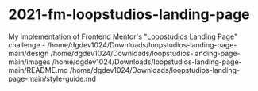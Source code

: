 # 2021-fm-loopstudios-landing-page
My implementation of Frontend Mentor's "Loopstudios Landing Page" challenge - /home/dgdev1024/Downloads/loopstudios-landing-page-main/design /home/dgdev1024/Downloads/loopstudios-landing-page-main/images /home/dgdev1024/Downloads/loopstudios-landing-page-main/README.md /home/dgdev1024/Downloads/loopstudios-landing-page-main/style-guide.md
